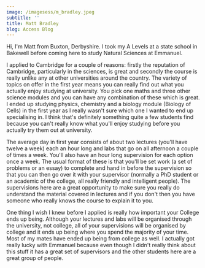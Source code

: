 ```yaml
---
image: /imagesess/m_bradley.jpeg
subtitle: ''
title: Matt Bradley
blog: Access Blog
---
```


Hi, I'm Matt from Buxton, Derbyshire. I took my A Levels at a state school in Bakewell before coming here to study Natural Sciences at Emmanuel.

I applied to Cambridge for a couple of reasons: firstly the reputation of Cambridge, particularly in the sciences, is great and secondly the course is really unlike any at other universities around the country. The variety of topics on offer in the first year means you can really find out what you actually enjoy studying at university. You pick one maths and three other science modules and you can have any combination of these which is great. I ended up studying physics, chemistry and a biology module (Biology of Cells) in the first year as I really wasn't sure which one I wanted to end up specialising in. I think that's definitely something quite a few students find because you can't really know what you'll enjoy studying before you actually try them out at university.

The average day in first year consists of about two lectures (you'll have twelve a week) each an hour long and labs that go on all afternoon a couple of times a week. You'll also have an hour long supervision for each option once a week. The usual format of these is that you'll be set work (a set of problems or an essay) to complete and hand in before the supervision so that you can then go over it with your supervisor (normally a PhD student or an academic of the college, all really friendly and intelligent people). The supervisions here are a great opportunity to make sure you really do understand the material covered in lectures and if you don't then you have someone who really knows the course to explain it to you.

One thing I wish I knew before I applied is really how important your College ends up being. Although your lectures and labs will be organised through the university, not college, all of your supervisions will be organised by college and it ends up being where you spend the majority of your time. Most of my mates have ended up being from college as well. I actually got really lucky with Emmanuel because even though I didn't really think about this stuff it has a great set of supervisors and the other students here are a great group of people.


